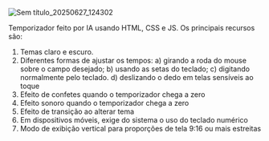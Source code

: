 ![Sem título_20250627_124302](https://github.com/user-attachments/assets/88d54352-7ed4-4195-999c-d6d380d943c9)

Temporizador feito por IA usando HTML, CSS e JS. Os principais recursos são:
1. Temas claro e escuro.
2. Diferentes formas de ajustar os tempos:
   a) girando a roda do mouse sobre o campo desejado;
   b) usando as setas do teclado;
   c) digitando normalmente pelo teclado.
   d) deslizando o dedo em telas sensíveis ao toque
4. Efeito de confetes quando o temporizador chega a zero
5. Efeito sonoro quando o temporizador chega a zero
6. Efeito de transição ao alterar tema
7. Em dispositivos móveis, exige do sistema o uso do teclado numérico
8. Modo de exibição vertical para proporções de tela 9:16 ou mais estreitas
